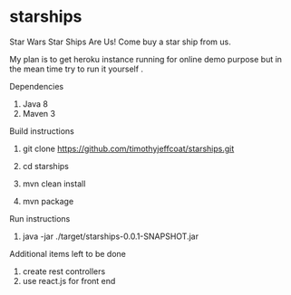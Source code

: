 # starships
Star Wars Star Ships Are Us! Come buy a star ship from us.

My plan is to get heroku instance running for online demo purpose but in the mean time try to run it yourself .

Dependencies

1. Java 8
2. Maven 3

Build instructions

1. git clone https://github.com/timothyjeffcoat/starships.git

2. cd starships

3. mvn clean install

4. mvn package

Run instructions

1. java -jar ./target/starships-0.0.1-SNAPSHOT.jar

Additional items left to be done

1. create rest controllers
2. use react.js for front end

  
